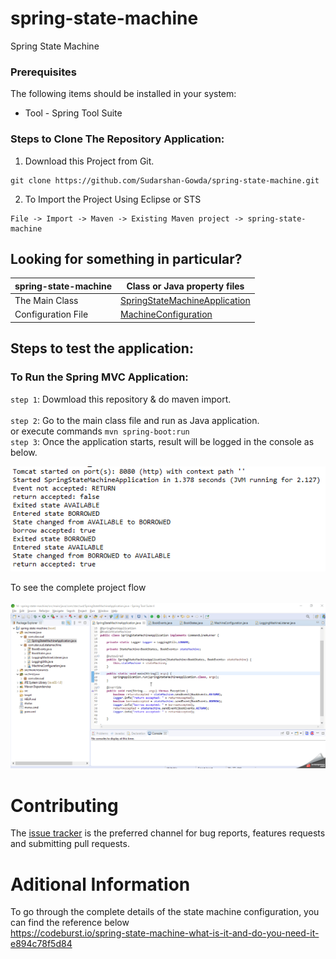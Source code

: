 # spring-state-machine
Spring State Machine

### Prerequisites
The following items should be installed in your system:
* Tool - Spring Tool Suite

### Steps to Clone The Repository Application:

1) Download this Project from Git.
```
git clone https://github.com/Sudarshan-Gowda/spring-state-machine.git
```
2) To Import the Project Using Eclipse or STS
```
File -> Import -> Maven -> Existing Maven project -> spring-state-machine
```

 
## Looking for something in particular?

|spring-state-machine  | Class or Java property files  |
|--------------------------|---|
|The Main Class | [SpringStateMachineApplication](https://github.com/Sudarshan-Gowda/spring-state-machine/blob/master/src/main/java/com/star/sud/SpringStateMachineApplication.java) |
|Configuration File| [MachineConfiguration](https://github.com/Sudarshan-Gowda/spring-state-machine/blob/master/src/main/java/com/star/sud/statemachine/MachineConfiguration.java) |


## Steps to test the application:

### To Run the Spring MVC Application:
`step 1`: Dowmload this repository & do maven import.<br>    
`step 2`: Go to the main class file and run as Java application. <br> or execute commands `mvn spring-boot:run` <br>
`step 3`: Once the application starts, result will be logged in the console as below. <br>

 <img src="https://github.com/Sudarshan-Gowda/spring-state-machine/blob/master/docs/Pic.PNG"/>

To see the complete project flow <br> <br>
<img src="https://github.com/Sudarshan-Gowda/spring-state-machine/blob/master/docs/project-flow.gif"/>


# Contributing

The [issue tracker](https://github.com/Sudarshan-Gowda/spring-state-machine/issues) is the preferred channel for bug reports, features requests and submitting pull requests.

# Aditional Information
To go through the complete details of the state machine configuration, you can find the reference below <br>
https://codeburst.io/spring-state-machine-what-is-it-and-do-you-need-it-e894c78f5d84
